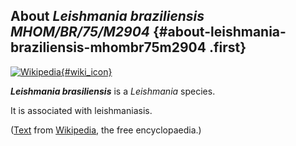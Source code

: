 About *Leishmania braziliensis MHOM/BR/75/M2904* {#about-leishmania-braziliensis-mhombr75m2904 .first}
------------------------------------------------

[![Wikipedia](/img/wikipedia_logo_v2_en.png){#wiki_icon}](http://en.wikipedia.org/wiki/Leishmania_braziliensis)

***Leishmania brasiliensis*** is a *Leishmania* species.

It is associated with leishmaniasis.

([Text](http://en.wikipedia.org/wiki/Leishmania_braziliensis) from
[Wikipedia](http://en.wikipedia.org/), the free encyclopaedia.)
